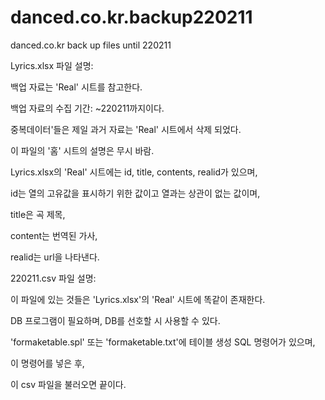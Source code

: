 # danced.co.kr.backup220211
danced.co.kr back up files until 220211






Lyrics.xlsx 파일 설명:

백업 자료는 'Real' 시트를 참고한다.

백업 자료의 수집 기간: ~220211까지이다.

중복데이터'들은 제일 과거 자료는 'Real' 시트에서 삭제 되었다.

이 파일의 '홈' 시트의 설명은 무시 바람.

Lyrics.xlsx의 'Real' 시트에는 id, title, contents, realid가 있으며,

id는 열의 고유값을 표시하기 위한 값이고 열과는 상관이 없는 값이며,

title은 곡 제목,

content는 번역된 가사,

realid는 url을 나타낸다.






220211.csv 파일 설명:

이 파일에 있는 것들은 'Lyrics.xlsx'의 'Real' 시트에 똑같이 존재한다.

DB 프로그램이 필요하며, DB를 선호할 시 사용할 수 있다.

 'formaketable.spl' 또는 'formaketable.txt'에 테이블 생성 SQL 명령어가 있으며,
 
이 명령어를 넣은 후,

이 csv 파일을 불러오면 끝이다.

